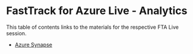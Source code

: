 # FastTrack for Azure Live - Analytics

This table of contents links to the materials for the respective FTA Live session.

- [Azure Synapse](./Synapse/readme.md)